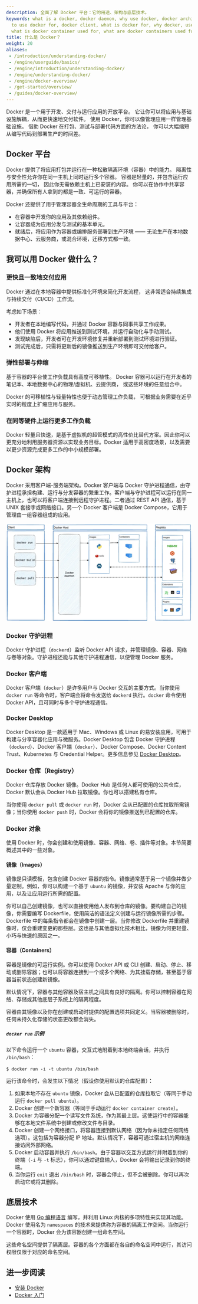 ```yaml
---
description: 全面了解 Docker 平台：它的用途、架构与底层技术。
keywords: what is a docker, docker daemon, why use docker, docker architecture, what
  to use docker for, docker client, what is docker for, why docker, uses for docker,
  what is docker container used for, what are docker containers used for
title: 什么是 Docker？
weight: 20
aliases:
 - /introduction/understanding-docker/
 - /engine/userguide/basics/
 - /engine/introduction/understanding-docker/
 - /engine/understanding-docker/
 - /engine/docker-overview/
 - /get-started/overview/
 - /guides/docker-overview/
---
```


Docker 是一个用于开发、交付与运行应用的开放平台。
它让你可以将应用与基础设施解耦，从而更快速地交付软件。
使用 Docker，你可以像管理应用一样管理基础设施。
借助 Docker 在打包、测试与部署代码方面的方法论，
你可以大幅缩短从编写代码到部署生产的时间差。

## Docker 平台

Docker 提供了将应用打包并运行在一种松散隔离环境（容器）中的能力。
隔离性与安全性允许你在同一主机上同时运行多个容器。
容器是轻量的，并包含运行应用所需的一切，
因此你无需依赖主机上已安装的内容。
你可以在协作中共享容器，并确保所有人拿到的都是一致、可运行的容器。

Docker 还提供了用于管理容器全生命周期的工具与平台：

* 在容器中开发你的应用及其依赖组件。
* 让容器成为应用分发与测试的基本单元。
* 就绪后，将应用作为容器或编排服务部署到生产环境 —— 无论生产在本地数据中心、云服务商，或混合环境，迁移方式都一致。

## 我可以用 Docker 做什么？

### 更快且一致地交付应用

Docker 通过在本地容器中提供标准化环境来简化开发流程，
这非常适合持续集成与持续交付（CI/CD）工作流。

考虑如下场景：

- 开发者在本地编写代码，并通过 Docker 容器与同事共享工作成果。
- 他们使用 Docker 将应用推送到测试环境，并运行自动化与手动测试。
- 发现缺陷后，开发者可在开发环境修复并重新部署到测试环境进行验证。
- 测试完成后，只需将更新后的镜像推送到生产环境即可交付给客户。

### 弹性部署与伸缩

基于容器的平台使工作负载具有高度可移植性。
Docker 容器可以运行在开发者的笔记本、本地数据中心的物理/虚拟机、云提供商，
或这些环境的任意组合中。

Docker 的可移植性与轻量特性也便于动态管理工作负载，
可根据业务需要在近乎实时的粒度上扩缩应用与服务。

### 在同等硬件上运行更多工作负载

Docker 轻量且快速，是基于虚拟机的超管模式的高性价比替代方案。因此你可以更充分地利用服务器资源以实现业务目标。Docker 适用于高密度场景，以及需要以更少资源完成更多工作的中小规模部署。

## Docker 架构

Docker 采用客户端-服务端架构。Docker 客户端与 Docker 守护进程通信，由守护进程承担构建、运行与分发容器的繁重工作。客户端与守护进程可以运行在同一主机上，也可以将客户端连接到远程守护进程。二者通过 REST API 通信，基于 UNIX 套接字或网络接口。另一个 Docker 客户端是 Docker Compose，它用于管理由一组容器组成的应用。

![Docker 架构图](images/docker-architecture.webp)

### Docker 守护进程

Docker 守护进程（`dockerd`）监听 Docker API 请求，并管理镜像、容器、网络与卷等对象。守护进程还能与其他守护进程通信，以便管理 Docker 服务。

### Docker 客户端

Docker 客户端（`docker`）是许多用户与 Docker 交互的主要方式。当你使用 `docker run` 等命令时，客户端会将命令发送给 `dockerd` 执行。`docker` 命令使用 Docker API，且可同时与多个守护进程通信。

### Docker Desktop

Docker Desktop 是一款适用于 Mac、Windows 或 Linux 的易安装应用，可用于构建与分享容器化应用与微服务。Docker Desktop 包含 Docker 守护进程（`dockerd`）、Docker 客户端（`docker`）、Docker Compose、Docker Content Trust、Kubernetes 与 Credential Helper。更多信息参见 [Docker Desktop](/manuals/desktop/_index.md)。

### Docker 仓库（Registry）

Docker 仓库存放 Docker 镜像。Docker Hub 是任何人都可使用的公共仓库，Docker 默认会从 Docker Hub 拉取镜像。你也可以搭建私有仓库。

当你使用 `docker pull` 或 `docker run` 时，Docker 会从已配置的仓库拉取所需镜像；当你使用 `docker push` 时，Docker 会将你的镜像推送到已配置的仓库。

### Docker 对象

使用 Docker 时，你会创建和使用镜像、容器、网络、卷、插件等对象。本节简要概述其中的一些对象。

#### 镜像（Images）

镜像是只读模板，包含创建 Docker 容器的指令。镜像通常基于另一个镜像并做少量定制。例如，你可以构建一个基于 `ubuntu` 的镜像，并安装 Apache 与你的应用，以及让应用运行所需的配置。

你可以自己创建镜像，也可以直接使用他人发布到仓库的镜像。要构建自己的镜像，你需要编写 Dockerfile，使用简洁的语法定义创建与运行镜像所需的步骤。Dockerfile 中的每条指令都会在镜像中创建一层。当你修改 Dockerfile 并重建镜像时，仅会重建变更的那些层。这也是与其他虚拟化技术相比，镜像为何更轻量、小巧与快速的原因之一。

#### 容器（Containers）

容器是镜像的可运行实例。你可以使用 Docker API 或 CLI 创建、启动、停止、移动或删除容器；也可以将容器连接到一个或多个网络、为其挂载存储，甚至基于容器当前状态创建新镜像。

默认情况下，容器与其他容器及宿主机之间具有良好的隔离。你可以控制容器在网络、存储或其他底层子系统上的隔离程度。

容器由其镜像以及你在创建或启动时提供的配置选项共同定义。当容器被删除时，任何未持久化存储的状态更改都会消失。

##### `docker run` 示例

以下命令运行一个 `ubuntu` 容器，交互式地附着到本地终端会话，并执行 `/bin/bash`：

```console
$ docker run -i -t ubuntu /bin/bash
```

运行该命令时，会发生以下情况（假设你使用默认的仓库配置）：

1. 如果本地不存在 `ubuntu` 镜像，Docker 会从已配置的仓库拉取它（等同于手动运行 `docker pull ubuntu`）。
2. Docker 创建一个新容器（等同于手动运行 `docker container create`）。
3. Docker 为容器分配一个读写文件系统，作为其最上层。这使运行中的容器能够在本地文件系统中创建或修改文件与目录。
4. Docker 创建一个网络接口，将容器连接到默认网络（因为你未指定任何网络选项）。这包括为容器分配 IP 地址。默认情况下，容器可通过宿主机的网络连接访问外部网络。
5. Docker 启动容器并执行 `/bin/bash`。由于容器以交互方式运行并附着到你的终端（`-i` 与 `-t` 标志），你可以通过键盘输入，Docker 会将输出记录到你的终端。
6. 当你运行 `exit` 退出 `/bin/bash` 时，容器会停止，但不会被删除。你可以再次启动它或将其删除。

## 底层技术

Docker 使用 [Go 编程语言](https://golang.org/) 编写，并利用 Linux 内核的多项特性来实现其功能。Docker 使用名为 `namespaces` 的技术来提供称为容器的隔离工作空间。当你运行一个容器时，Docker 会为该容器创建一组命名空间。

这些命名空间提供了隔离层。容器的各个方面都在各自的命名空间中运行，其访问权限仅限于对应的命名空间。

## 进一步阅读

- [安装 Docker](/get-started/get-docker.md)
- [Docker 入门](/get-started/introduction/_index.md)
